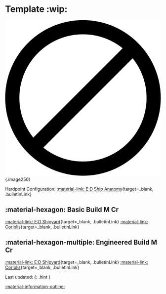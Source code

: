 # Template :wip:
![Ship Image](../assets/icons/d.svg){.image250}

Hardpoint Configuration: [:material-link: E:D Ship Anatomy](https://siriuscorp.cc/edsa/?s=){target=_blank, .bulletinLink}

## :material-hexagon: Basic Build **M Cr**

[:material-link: E:D Shipyard](){target=_blank, .bulletinLink}
[:material-link: Coriolis](){target=_blank, .bulletinLink}

## :material-hexagon-multiple: Engineered Build **M Cr**

[:material-link: E:D Shipyard](){target=_blank, .bulletinLink}
[:material-link: Coriolis](){target=_blank, .bulletinLink}

Last updated: 
{: .hint }



[:material-information-outline: ]()